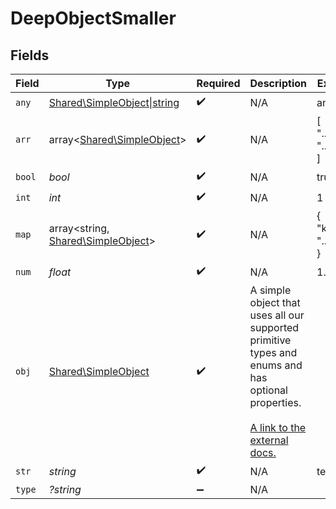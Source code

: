 # DeepObjectSmaller


## Fields

| Field                                                                                                                                                          | Type                                                                                                                                                           | Required                                                                                                                                                       | Description                                                                                                                                                    | Example                                                                                                                                                        |
| -------------------------------------------------------------------------------------------------------------------------------------------------------------- | -------------------------------------------------------------------------------------------------------------------------------------------------------------- | -------------------------------------------------------------------------------------------------------------------------------------------------------------- | -------------------------------------------------------------------------------------------------------------------------------------------------------------- | -------------------------------------------------------------------------------------------------------------------------------------------------------------- |
| `any`                                                                                                                                                          | [Shared\SimpleObject\|string](../../Models/Shared/DeepObjectSmallerAny.md)                                                                                     | :heavy_check_mark:                                                                                                                                             | N/A                                                                                                                                                            | anyOf[0]                                                                                                                                                       |
| `arr`                                                                                                                                                          | array<[Shared\SimpleObject](../../Models/Shared/SimpleObject.md)>                                                                                              | :heavy_check_mark:                                                                                                                                             | N/A                                                                                                                                                            | [<br/>"...",<br/>"..."<br/>]                                                                                                                                   |
| `bool`                                                                                                                                                         | *bool*                                                                                                                                                         | :heavy_check_mark:                                                                                                                                             | N/A                                                                                                                                                            | true                                                                                                                                                           |
| `int`                                                                                                                                                          | *int*                                                                                                                                                          | :heavy_check_mark:                                                                                                                                             | N/A                                                                                                                                                            | 1                                                                                                                                                              |
| `map`                                                                                                                                                          | array<string, [Shared\SimpleObject](../../Models/Shared/SimpleObject.md)>                                                                                      | :heavy_check_mark:                                                                                                                                             | N/A                                                                                                                                                            | {<br/>"key": "..."<br/>}                                                                                                                                       |
| `num`                                                                                                                                                          | *float*                                                                                                                                                        | :heavy_check_mark:                                                                                                                                             | N/A                                                                                                                                                            | 1.1                                                                                                                                                            |
| `obj`                                                                                                                                                          | [Shared\SimpleObject](../../Models/Shared/SimpleObject.md)                                                                                                     | :heavy_check_mark:                                                                                                                                             | A simple object that uses all our supported primitive types and enums and has optional properties.<br/><br/>[A link to the external docs.](https://speakeasy.com/docs) |                                                                                                                                                                |
| `str`                                                                                                                                                          | *string*                                                                                                                                                       | :heavy_check_mark:                                                                                                                                             | N/A                                                                                                                                                            | test                                                                                                                                                           |
| `type`                                                                                                                                                         | *?string*                                                                                                                                                      | :heavy_minus_sign:                                                                                                                                             | N/A                                                                                                                                                            |                                                                                                                                                                |